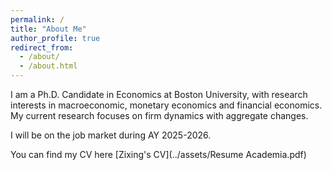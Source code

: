 ```yaml
---
permalink: /
title: "About Me"
author_profile: true
redirect_from: 
  - /about/
  - /about.html
---
```


I am a Ph.D. Candidate in Economics at Boston University, with research interests in macroeconomic, monetary economics and financial economics. My current research focuses on firm dynamics with aggregate changes. 

I will be on the job market during AY 2025-2026.

You can find my CV here [Zixing's CV](../assets/Resume Academia.pdf)

